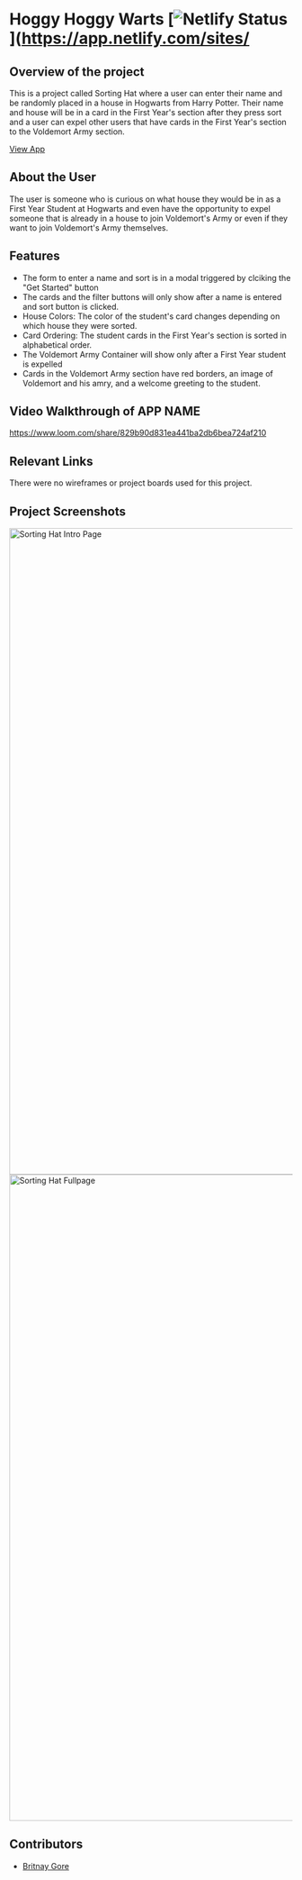 # Hoggy Hoggy Warts [![Netlify Status](https://api.netlify.com/api/v1/badges/67a1dae3-b353-49d2-a296-a3bf32fe39ef/deploy-status)](https://app.netlify.com/sites/

## Overview of the project
This is a project called Sorting Hat where a user can enter their name and be randomly placed in a house in Hogwarts from  Harry Potter. Their name and house will be in a card  in the First Year's section after they press sort and a user can expel other users that have cards in the First Year's section to the Voldemort Army section.

[View App](https://hoggyhoggyhogwarts.netlify.app/)

## About the User
The user is someone who is curious on what house they would be in as a First Year Student at Hogwarts and even have the opportunity to expel someone that is already in a house to join Voldemort's Army or even if they want to join Voldemort's Army themselves.

## Features 
- The form to enter a name and sort is in a modal triggered by clciking the "Get Started" button
- The cards and the filter buttons will only show after a name is entered and sort button is clicked.
- House Colors: The color of the student's card changes depending on which house they were sorted.
- Card Ordering: The student cards in the First Year's section is sorted in alphabetical order.
- The Voldemort Army Container will show only after a First Year student is expelled
- Cards in the Voldemort Army section have red borders, an image of Voldemort and his amry, and a welcome greeting to the student.

## Video Walkthrough of APP NAME 
https://www.loom.com/share/829b90d831ea441ba2db6bea724af210

## Relevant Links 
There were no wireframes or project boards used for this project.

## Project Screenshots 
<img width="1148" alt="Sorting Hat Intro Page" src="project-screnshot/Sorting-Hat-Intropage.png">
<img width="1148" alt="Sorting Hat Fullpage" src="project-screnshot/Sorting-Hat-Fullpage.png">

## Contributors
- [Britnay Gore](https://github.com/britnay268)
